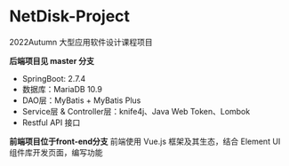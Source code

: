 # NetDisk-Project
2022Autumn 大型应用软件设计课程项目

**后端项目见 master 分支**
- SpringBoot: 2.7.4
- 数据库：MariaDB 10.9
- DAO层：MyBatis + MyBatis Plus
- Service层 & Controller层：knife4j、Java Web Token、Lombok
- Restful API 接口

**前端项目位于front-end分支**
前端使用 Vue.js 框架及其生态，结合 Element UI 组件库开发页面，编写功能
